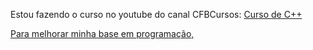 Estou fazendo o curso no youtube do canal CFBCursos: <a
    href="https://www.youtube.com/playlist?list=PLx4x_zx8csUjczg1qPHavU1vw1IkBcm40"
    >Curso de C++ <div>Para melhorar minha base em programação,
